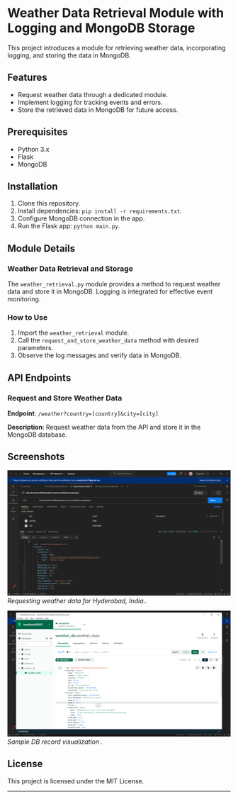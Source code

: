 # Weather Data Retrieval Module with Logging and MongoDB Storage

This project introduces a module for retrieving weather data, incorporating logging, and storing the data in MongoDB.

## Features

- Request weather data through a dedicated module.
- Implement logging for tracking events and errors.
- Store the retrieved data in MongoDB for future access.

## Prerequisites

- Python 3.x
- Flask
- MongoDB

## Installation

1. Clone this repository.
2. Install dependencies: `pip install -r requirements.txt`.
3. Configure MongoDB connection in the app.
4. Run the Flask app: `python main.py`.

## Module Details

### Weather Data Retrieval and Storage

The `weather_retrieval.py` module provides a method to request weather data and store it in MongoDB. Logging is integrated for effective event monitoring.

### How to Use

1. Import the `weather_retrieval` module.
2. Call the `request_and_store_weather_data` method with desired parameters.
3. Observe the log messages and verify data in MongoDB.

## API Endpoints

### Request and Store Weather Data

**Endpoint**: `/weather?country=[country]&city=[city]`

**Description**: Request weather data from the API and store it in the MongoDB database.

## Screenshots

![Screenshot 1](/Assignment_3/output/Weather%20API%20request%20%20call.png)
*Requesting weather data for Hyderabad, India..*

![Screenshot 2](/Assignment_3/output/sample%20record%20visualization.png)
*Sample DB record visualization .*

## License

This project is licensed under the MIT License.

---
